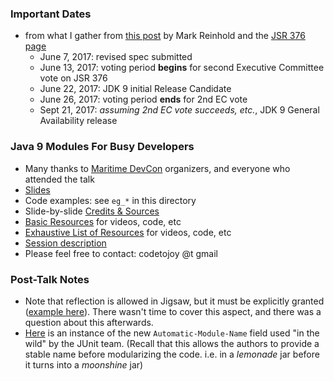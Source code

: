 
### Important Dates

* from what I gather from [this post](http://mail.openjdk.java.net/pipermail/jdk9-dev/2017-May/005864.html) by Mark Reinhold and the [JSR 376 page](https://jcp.org/en/jsr/detail?id=376)
    * June 7, 2017: revised spec submitted
    * June 13, 2017: voting period **begins** for second Executive Committee vote on JSR 376
    * June 22, 2017: JDK 9 initial Release Candidate
    * June 26, 2017: voting period **ends** for 2nd EC vote
    * Sept 21, 2017: *assuming 2nd EC vote succeeds, etc.*, JDK 9 General Availability release 

### Java 9 Modules For Busy Developers

* Many thanks to [Maritime DevCon](https://maritimedevcon.ca) organizers, and everyone who attended the talk
* [Slides](https://docs.google.com/presentation/d/1d2qwIx5tg_GWUa2Amz4fiqaHU4DTY22nvsTMVlrz1eY/edit?usp=sharing) 
* Code examples: see `eg_*` in this directory
* Slide-by-slide [Credits & Sources](Slides.md)
* [Basic Resources](Resources.md) for videos, code, etc
* [Exhaustive List of Resources](ExhaustiveResources.md) for videos, code, etc
* [Session description](https://maritimedevcon.ca/session/java-9-modules-busy-developers/)
* Please feel free to contact: codetojoy @t gmail

### Post-Talk Notes

* Note that reflection is allowed in Jigsaw, but it must be explicitly granted ([example here](https://github.com/codetojoy/talk_maritimedevcon_java_9_modules/blob/master/eg_03_2_java_9_open_module/src/com.acme.bids.db/module-info.java)). There wasn't time to cover this aspect, and there was a question about this afterwards. 
* [Here](https://github.com/junit-team/junit5/blob/master/junit-platform-commons/junit-platform-commons.gradle) is an instance of the new `Automatic-Module-Name` field used "in the wild" by the JUnit team. (Recall that this allows the authors to provide a stable name before modularizing the code. i.e. in a _lemonade_ jar before it turns into a _moonshine_ jar)

